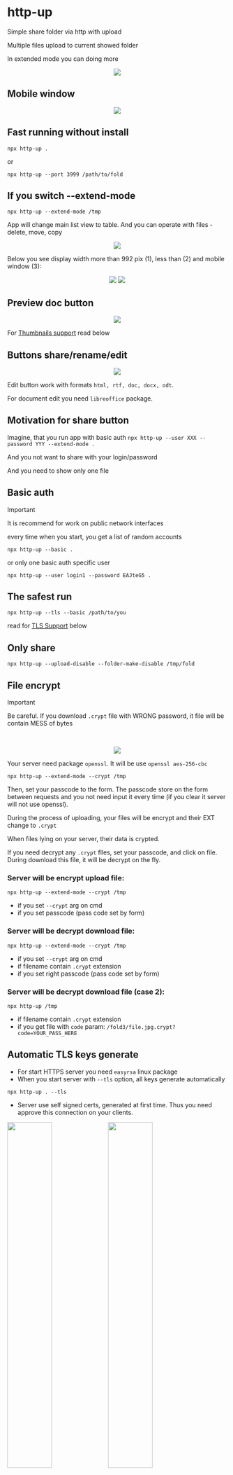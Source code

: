 # http-up

Simple share folder via http with upload

Multiple files upload to current showed folder

In extended mode you can doing more

<p align="center">
  <img src="https://github.com/western/http-up/blob/dev/doc/screen-top3.png?raw=true" />
</p>

## Mobile window
<p align="center">
  <img src="https://github.com/western/http-up/blob/dev/doc/screen_mobile.png?raw=true&35" />
</p>

## Fast running without install

```console
npx http-up .
```

or

```console
npx http-up --port 3999 /path/to/fold
```

## If you switch --extend-mode

```console
npx http-up --extend-mode /tmp
```

App will change main list view to table. And you can operate with files - delete, move, copy

<p align="center">
    <img src="https://github.com/western/http-up/blob/dev/doc/panel_buttons.png?raw=true"  >
</p>

Below you see display width more than 992 pix (1), less than (2) and mobile window (3):

<p align="center">
    <img src="https://github.com/western/http-up/blob/dev/doc/width_screen_compare5.png?raw=true"  >
    <img src="https://github.com/western/http-up/blob/dev/doc/width_screen_compare7.png?raw=true"  >
</p>

## Preview doc button

<p align="center">
    <img src="https://github.com/western/http-up/blob/dev/doc/preview_doc_button.png?raw=true"  >
    
</p>

For [Thumbnails support](#thumbnails-support) read below

## Buttons share/rename/edit

<p align="center">
    <img src="https://github.com/western/http-up/blob/dev/doc/share_rename_edit.png?raw=true"  >
    
</p>

Edit button work with formats `html, rtf, doc, docx, odt`.

For document edit you need `libreoffice` package.

## Motivation for share button

Imagine, that you run app with basic auth `npx http-up --user XXX --password YYY --extend-mode .`

And you not want to share with your login/password

And you need to show only one file

## Basic auth

> [!IMPORTANT]  
> It is recommend for work on public network interfaces

every time when you start, you get a list of random accounts

```console
npx http-up --basic .
```

or only one basic auth specific user

```console
npx http-up --user login1 --password EAJteG5 .
```

## The safest run

```console
npx http-up --tls --basic /path/to/you
```
read for [TLS Support](#automatic-tls-keys-generate) below

## Only share

```console
npx http-up --upload-disable --folder-make-disable /tmp/fold
```

## File encrypt

> [!IMPORTANT]  
> Be careful. If you download `.crypt` file with WRONG password, it file will be contain MESS of bytes

<br>

<p align="center">
    <img src="https://github.com/western/http-up/blob/dev/doc/code_to_encrypt4.png?raw=true"  >
    
</p>

Your server need package `openssl`. It will be use `openssl aes-256-cbc`

```console
npx http-up --extend-mode --crypt /tmp
```

Then, set your passcode to the form. The passcode store on the form between requests and you not need input it every time (if you clear it server will not use openssl).

During the process of uploading, your files will be encrypt and their EXT change to `.crypt`

When files lying on your server, their data is crypted.

If you need decrypt any `.crypt` flles, set your passcode, and click on file. During download this file, it will be decrypt on the fly.

### Server will be encrypt upload file:
```console
npx http-up --extend-mode --crypt /tmp
```
- if you set `--crypt` arg on cmd
- if you set passcode (pass code set by form)

### Server will be decrypt download file:
```console
npx http-up --extend-mode --crypt /tmp
```
- if you set `--crypt` arg on cmd
- if filename contain `.crypt` extension
- if you set right passcode (pass code set by form)

### Server will be decrypt download file (case 2):
```console
npx http-up /tmp
```
- if filename contain `.crypt` extension
- if you get file with `code` param: `/fold3/file.jpg.crypt?code=YOUR_PASS_HERE`






## Automatic TLS keys generate

- For start HTTPS server you need `easyrsa` linux package
- When you start server with `--tls` option, all keys generate automatically

```console
npx http-up . --tls
```

- Server use self signed certs, generated at first time. Thus you need approve this connection on your clients.

<p float="left">
  <img src="https://github.com/western/http-up/blob/dev/doc/chrome_self_signed_cert.png?raw=true" width="45%" >
  <img src="https://github.com/western/http-up/blob/dev/doc/firefox_self_signed_cert.png?raw=true" width="45%" >
</p>

## Export log data and how read it

After export log data to file

```console
npx http-up --log-download file.json
```

You can ask `show all data for client "192.168.0.102" ` inside with `jq`:

```console
jq '.[] | select(.ip=="192.168.0.102")' file.json
```

Or `show all events, contain "spring" substring`:

```console
jq '.[] | select(.msg | contains("spring"))' file.json
```

Or you can work with SQL directly inside .httpup/db folder

## Magic file index.html inside any folder

If you put inside folder `index.html`, it will be return as content

## Thumbnails support

You need `convert` (ImageMagick package) for preview images `jpg, png, gif`

For document preview you need `libreoffice` package. Formats `pdf, rtf, doc, docx, xls, xlsx, odt, ods`

## Linux packages needs for full functional

- `md5sum` (coreutils package) - make md5 sum of file
- `convert` (ImageMagick package) - for make thumbnails
- `libreoffice` (free office) - for thumbnails, for doc files edit
- `easyrsa` - package for certs build
- `openssl` - encrypt file support
- `zip` - cmd util for zip and download


## Notes

> [!CAUTION]
> Be careful, if you start this App on public network interface, anybody can work with it

> [!CAUTION]  
> Always run this app only under unprivileged common user

- If you run application under some User, this user should be have privileges to write target folder



## History

### backlog
- [x] - add table of files with extended information and sort instead simple list?
- [x] - need some aside panel with folders tree?
- [ ] - save whitespaces for filenames?
- [x] - add arg --tee and --log to file (resolve with db)
- [x] - need tests and vulnerability tests too (primary functions)
- [ ] - what is the lib can resize images enough fast
- [x] - and how store thumbs (home dot cache folder?)

### 2.0.0
- [x] database support
- [x] rename button
- [x] share button
- [x] edit button for `html, rtf, doc, docx, odt`
- [x] speed up hash search for thumbnails
- [x] event log
- [x] export event log as JSON
- [x] refactoring

### 1.6.5
- [x] add compression

### 1.6.4
- [x] fix upload with code undefined

### 1.6.1
- [x] API: remove target file or folder while COPY or MOVE

### 1.6.0
- [x] file encrypt

### 1.5.0
- [x] move group operation buttons to top panel
- [x] add sort operation
- [x] add move group API (with side panel folder)
- [x] add copy group API (with side panel folder)
- [x] add zip and download group API

### 1.4.0
- [x] make root config folder as /home/USERNAME/.httpup/
- [x] temp and easyrsa folder moved to root config folder
- [x] add /__thumb/ preview generator for img and documents



### [other history here](HISTORY.md)


## Any questions

https://github.com/western/http-up/issues

